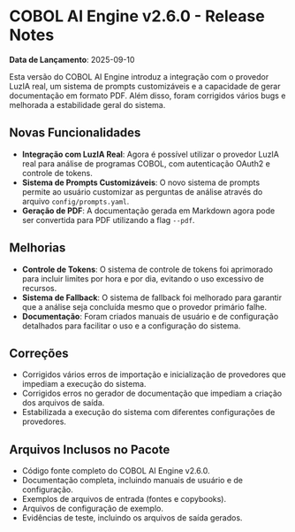 # COBOL AI Engine v2.6.0 - Release Notes

**Data de Lançamento**: 2025-09-10

Esta versão do COBOL AI Engine introduz a integração com o provedor LuzIA real, um sistema de prompts customizáveis e a capacidade de gerar documentação em formato PDF. Além disso, foram corrigidos vários bugs e melhorada a estabilidade geral do sistema.

## Novas Funcionalidades

- **Integração com LuzIA Real**: Agora é possível utilizar o provedor LuzIA real para análise de programas COBOL, com autenticação OAuth2 e controle de tokens.
- **Sistema de Prompts Customizáveis**: O novo sistema de prompts permite ao usuário customizar as perguntas de análise através do arquivo `config/prompts.yaml`.
- **Geração de PDF**: A documentação gerada em Markdown agora pode ser convertida para PDF utilizando a flag `--pdf`.

## Melhorias

- **Controle de Tokens**: O sistema de controle de tokens foi aprimorado para incluir limites por hora e por dia, evitando o uso excessivo de recursos.
- **Sistema de Fallback**: O sistema de fallback foi melhorado para garantir que a análise seja concluída mesmo que o provedor primário falhe.
- **Documentação**: Foram criados manuais de usuário e de configuração detalhados para facilitar o uso e a configuração do sistema.

## Correções

- Corrigidos vários erros de importação e inicialização de provedores que impediam a execução do sistema.
- Corrigidos erros no gerador de documentação que impediam a criação dos arquivos de saída.
- Estabilizada a execução do sistema com diferentes configurações de provedores.

## Arquivos Inclusos no Pacote

- Código fonte completo do COBOL AI Engine v2.6.0.
- Documentação completa, incluindo manuais de usuário e de configuração.
- Exemplos de arquivos de entrada (fontes e copybooks).
- Arquivos de configuração de exemplo.
- Evidências de teste, incluindo os arquivos de saída gerados.


